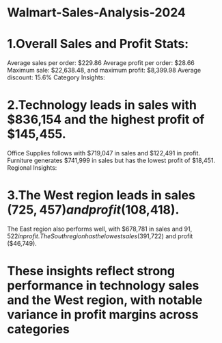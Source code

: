 # Walmart-Sales-Analysis-2024


# 1.Overall Sales and Profit Stats:

Average sales per order: $229.86
Average profit per order: $28.66
Maximum sale: $22,638.48, and maximum profit: $8,399.98
Average discount: 15.6%
Category Insights:

# 2.Technology leads in sales with $836,154 and the highest profit of $145,455.
Office Supplies follows with $719,047 in sales and $122,491 in profit.
Furniture generates $741,999 in sales but has the lowest profit of $18,451.
Regional Insights:

# 3.The West region leads in sales ($725,457) and profit ($108,418).
The East region also performs well, with $678,781 in sales and $91,522 in profit.
The South region has the lowest sales ($391,722) and profit ($46,749).

# These insights reflect strong performance in technology sales and the West region, with notable variance in profit margins across categories

